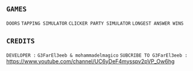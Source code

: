## ````GAMES````
``DOORS`` ``TAPPING SIMULATOR`` ``CLICKER PARTY SIMULATOR`` ``LONGEST ANSWER WINS``
## ``CREDITS``
``DEVELOPER :`` ``G3FarEl3eeb & mohammadelmagico``
``SUBCRIBE TO G3FarEl3eeb :``    https://www.youtube.com/channel/UC6yDeF4mysspv2pVP_Ow6hg
